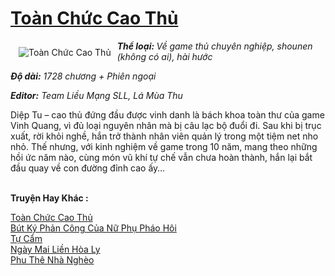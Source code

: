 <a href="https://utruyen.com/truyen/toan-chuc-cao-thu/17524/" title="Toàn Chức Cao Thủ"><h1>Toàn Chức Cao Thủ</h1></a><div style="display:table"><img align="right" style="float: left; padding: 10px;" src="https://utruyen.com/images/story/200x260/toan-chuc-cao-thu.jpg" alt="Toàn Chức Cao Thủ"><i><b>Thể loại: </b>Về game thủ chuyên nghiệp, shounen (không có ai), hài hước</i><p></p><i><b>Độ dài:</b> 1728 chương + Phiên ngoại</i><p></p><i><b>Editor:</b> Team Liều Mạng SLL, Lá Mùa Thu</i><p></p>Diệp Tu – cao thủ đứng đầu được vinh danh là bách khoa toàn thư của game Vinh Quang, vì đủ loại nguyên nhân mà bị câu lạc bộ đuổi đi. Sau khi bị trục xuất, rời khỏi nghề, hắn trở thành nhân viên quản lý trong một tiệm net nho nhỏ. Thế nhưng, với kinh nghiệm về game trong 10 năm, mang theo những hồi ức năm nào, cùng món vũ khí tự chế vẫn chưa hoàn thành, hắn lại bắt đầu quay về con đường đỉnh cao ấy…</div><p><br><b>Truyện Hay Khác :</b></p><a href="https://utruyen.com/truyen/toan-chuc-cao-thu/17524/" alt="Toàn Chức Cao Thủ">Toàn Chức Cao Thủ</a><br/><a href="https://utruyen.com/truyen/but-ky-phan-cong-cua-nu-phu-phao-hoi/16583/" alt="Bút Ký Phản Công Của Nữ Phụ Pháo Hôi">Bút Ký Phản Công Của Nữ Phụ Pháo Hôi</a><br/><a href="https://github.com/quanluxury/ngontinhhot/tree/master/truyenhay/15662" alt="Tự Cẩm">Tự Cẩm</a><br/><a href="https://github.com/quanluxury/ngontinhhot/tree/master/truyenhay/21780" alt="Ngày Mai Liền Hòa Ly">Ngày Mai Liền Hòa Ly</a><br/><a href="https://www.google.com.vn/url?q=https%3A%2F%2Futruyen.com%2Ftruyen%2Fphu-the-nha-ngheo%2F19065%2F" alt="Phu Thê Nhà Nghèo">Phu Thê Nhà Nghèo</a><br/>